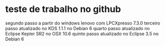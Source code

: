 teste de trabalho no github
===

segundo passo a partir do windows lenovo com LPCXpresso 7.3.0
terceiro passo atualizado no KDS 1.1.1 no Debian 6
quarto passo atualizado no Eclipse Kepler SR2 no OSX 10.6
quinto passo atualizado no Eclipse 3.5 no Debian 6